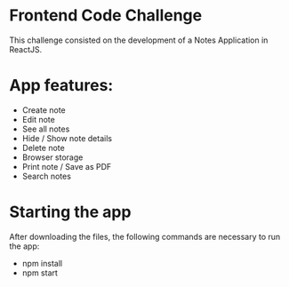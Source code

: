 # Frontend Code Challenge

This challenge consisted on the development of a Notes Application in ReactJS.

# App features:

- Create note
- Edit note
- See all notes
- Hide / Show note details
- Delete note
- Browser storage
- Print note / Save as PDF
- Search notes

# Starting the app

After downloading the files, the following commands are necessary to run the app:

- npm install
- npm start
